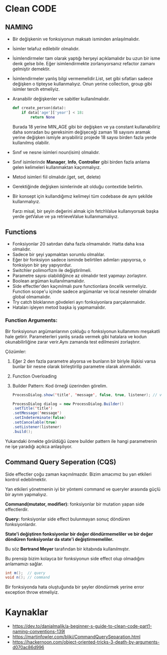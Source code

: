 # Clean CODE

## NAMING

- Bir değişkenin ve fonksiyonun maksatı isminden anlaşılmalıdır.
- İsimler telafuz edilebilir olmalıdır.
- İsimlendirmeler tam olarak yaptığı herşeyi açıklamalıdır bu uzun bir isme denk gelse bile. Eğer isimlendirmekte zorlanıyorsanız refactor zamanı gelmiştir demektir.
- İsimlendirmeler yanlış bilgi vermemelidir.List, set gibi sıfatları sadece değişken o tipteyse kullanmalıyız. Onun yerine collection, group gibi isimler tercih etmeliyiz.
- Aranabilir değişkenler ve sabitler kullanılmalıdır.
  ```python
  def create_person(data):
      if data['age']['year'] < 18:
          return None
  ```
  Burada 18 yerine MIN_AGE gibi bir değişken ve ya constant kullanabiliriz daha sonradan bu gereksinim değişeceği zaman 18 sayısını aramak yerine değişken ismiyle arıyabiliriz projede 18 sayısı birden fazla yerde kullanılmış olabilir.
- Sınıf ve nesne isimleri noun(isim) olmalıdır.
- Sınıf isimlerinde **Manager**, **Info**, **Controller** gibi birden fazla anlama gelen kelimeleri kullanmaktan kaçınmalıyız.
- Metod isimleri fiil olmalıdır.(get, set, delete)
- Gerektiğinde değişken isimlerinde ait olduğu contextide belirtin.
- Bir konsept için kullandığımız kelimeyi tüm codebase de aynı şekilde kullanmalıyız.

  Farzı misal, bir şeyin değerini almak için fetchValue kullanıyorsak başka yerde getValue ve ya retrieveValue kullanmamalıyız.

## Functions

- Fonksiyonlar 20 satırdan daha fazla olmamalıdır. Hatta daha kısa olmalıdır.
- Sadece bir şeyi yapmaktan sorumlu olmalılar.
- Eğer bir fonksiyon sadece isminde belirtilen adımları yapıyorsa, o fonksiyon bir şey yapıyordur.
- Switchler polimorfizm ile değiştirilmeli.
- Parametre sayısı olabildiğince az olmalıdır test yapmayı zorlaştırır.
- Boolean argüman kullanılmamalıdır.
- Side effectler'den kaçınılmalı pure functionlara öncelik vermeliyiz. Function scope'u içinde sadece argümanlar ve local nesneler olmalıdır global olmamalıdır.
- Try catch bloklarının gövdeleri ayrı fonksiyonlara parçalanmalıdır.
- Hataları işleyen metod başka iş yapmamalıdır.

### Function Arguments:

Bir fonksiyonun argümanlarının çokluğu o fonksiyonun kullanımını meşakatli hale getirir. Parameterleri yanlış sırada vermek gibi hatalara ve kodun okunabilirliğine zarar verir.Aynı zamanda test edilmesini zorlaştırır.

Çözümler:

1. Eğer 2 den fazla parametre alıyorsa ve bunların bir biriyle ilişkisi varsa bunlar bir nesne olarak birleştirilip parametre olarak alınmalıdır.
2. Function Overloading
3. Builder Pattern: Kod örneği üzerinden görelim.

   ```java
   ProcessDialog.show('title', 'message', false, true, listener); // v1

   ProcessDialog dialog = new ProcessDialog.Builder()
   .setTitle('title')
   .setMessage('message')
   .setIndeterminate(false)
   .setCancelable(true)
   .setListener(listener)
   .build();
   ```

Yukarıdaki örnekte görüldüğü üzere builder pattern ile hangi parametrenin ne işe yaradığı açıkca anlaşılıyor.

## Command Query Seperation (CQS)

Side effectler çoğu zaman kaçınılmazdır. Bizim amacımız bu yan etkileri kontrol edebilmektir.

Yan etkileri yönetmenin iyi bir yöntemi command ve queryler arasında güçlü bir ayrım yapmalıyız.

**Command(mutator, modifier):** fonksiyonlar bir mutation yapan side effectlerdir.

**Query:** fonksiyonlar side effect bulunmayan sonuç döndüren fonksiyonlardır.

**State'i değiştiren fonksiyonlar bir değer döndürmemeliler ve bir değer döndüren fonksiyonlar da state'i değiştirmemeliler.**

Bu söz **Bertrand Meyer** tarafından bir kitabında kullanılmıştır.

Bu prensip bizim kolayca bir fonksiyonun side effect olup olmadığını anlamamızı sağlar.

```java
int m();  // query
void n(); // command
```

Bir fonksiyonda hata oluştuğunda bir şeyler döndürmek yerine error exception throw etmeliyiz.

# Kaynaklar

- https://dev.to/danialmalik/a-beginner-s-guide-to-clean-code-part1-naming-conventions-139l
- https://martinfowler.com/bliki/CommandQuerySeparation.html
- https://hackernoon.com/object-oriented-tricks-3-death-by-arguments-d070ac86d996
